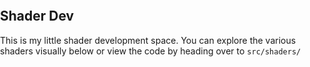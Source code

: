 
## Shader Dev
This is my little shader development space. You can explore the various shaders visually below or view the code by heading over to `src/shaders/`


<head>
    <style>
        body {
            margin: 0;
            padding: 0;
            box-sizing: border-box;
        }
        
        .application__container {
            padding: 0;
            margin: 0;
            width: 100vw;
            height: 100vh;
            background-color: #343434;
            position: relative;
        }

        .application__container canvas {
            position: absolute;
            top: 0;
            left: 0;
            padding: 0;
            height: 100vh;
            width: 100vw;
        }
    </style>
</head>
<body>
    <div class="application__container"></div>
    
    <footer>
        <script src="/assets/main.js"></script>
    </footer>
</body>
<script src="/dist/main.js"></script>

